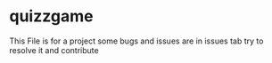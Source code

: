 # quizzgame
This File is for a project
some bugs and issues are in issues tab
try to resolve it and contribute 

